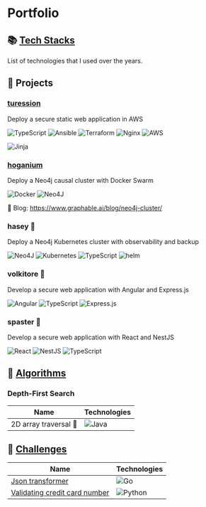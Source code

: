 # Portfolio

## 📚 [Tech Stacks](https://github.com/benguegan/portfolio/blob/update-readme/tech-stack.md)

List of technologies that I used over the years. 

## :rocket: Projects

### [turession](https://github.com/benguegan/turession)

Deploy a secure static web application in AWS 

![TypeScript](https://img.shields.io/badge/typescript-%23007ACC.svg?style=for-the-badge&logo=typescript&logoColor=white) ![Ansible](https://img.shields.io/badge/ansible-%231A1918.svg?style=for-the-badge&logo=ansible&logoColor=white) ![Terraform](https://img.shields.io/badge/terraform-%235835CC.svg?style=for-the-badge&logo=terraform&logoColor=white) ![Nginx](https://img.shields.io/badge/nginx-%23009639.svg?style=for-the-badge&logo=nginx&logoColor=white) ![AWS](https://img.shields.io/badge/AWS-%23FF9900.svg?style=for-the-badge&logo=amazon-aws&logoColor=white)

![Jinja](https://img.shields.io/badge/jinja-white.svg?style=for-the-badge&logo=jinja&logoColor=black)

### [hoganium](https://github.com/benguegan/hoganium) 

Deploy a Neo4j causal cluster with Docker Swarm

![Docker](https://img.shields.io/badge/docker-%230db7ed.svg?style=for-the-badge&logo=docker&logoColor=white) ![Neo4J](https://img.shields.io/badge/Neo4j-008CC1?style=for-the-badge&logo=neo4j&logoColor=white)

📑 Blog: https://www.graphable.ai/blog/neo4j-cluster/

### hasey :construction:

Deploy a Neo4j Kubernetes cluster with observability and backup

![Neo4J](https://img.shields.io/badge/Neo4j-008CC1?style=for-the-badge&logo=neo4j&logoColor=white) ![Kubernetes](https://img.shields.io/badge/kubernetes-%23326ce5.svg?style=for-the-badge&logo=kubernetes&logoColor=white) ![TypeScript](https://img.shields.io/badge/typescript-%23007ACC.svg?style=for-the-badge&logo=typescript&logoColor=white) ![helm](https://img.shields.io/badge/helm-dsffds?style=for-the-badge&logo=helm&color=%23091C84)

### volkitore :construction:

Develop a secure web application with Angular and Express.js

![Angular](https://img.shields.io/badge/angular-%23DD0031.svg?style=for-the-badge&logo=angular&logoColor=white) ![TypeScript](https://img.shields.io/badge/typescript-%23007ACC.svg?style=for-the-badge&logo=typescript&logoColor=white) ![Express.js](https://img.shields.io/badge/express.js-%23404d59.svg?style=for-the-badge&logo=express&logoColor=%2361DAFB)

### spaster :construction:

Develop a secure web application with React and NestJS

![React](https://img.shields.io/badge/react-%2320232a.svg?style=for-the-badge&logo=react&logoColor=%2361DAFB) ![NestJS](https://img.shields.io/badge/nestjs-%23E0234E.svg?style=for-the-badge&logo=nestjs&logoColor=white) ![TypeScript](https://img.shields.io/badge/typescript-%23007ACC.svg?style=for-the-badge&logo=typescript&logoColor=white)


## :telescope: [Algorithms](https://github.com/benguegan/algorithms/tree/main)

### Depth-First Search
| Name  | Technologies  |
|--|--|
|2D array traversal :construction: | ![Java](https://img.shields.io/badge/java-%23ED8B00.svg?style=for-the-badge&logo=openjdk&logoColor=white) |


## :microscope:  [Challenges](https://github.com/benguegan/challenges/tree/main)

| Name  | Technologies  |
|--|--|
|[Json transformer](https://github.com/benguegan/algorithms/blob/main/depth-first-search/json-transformer/go/recursive/README.md) |![Go](https://img.shields.io/badge/go-%2300ADD8.svg?style=for-the-badge&logo=go&logoColor=white)
|[Validating credit card number](https://github.com/benguegan/challenges/blob/main/validating-credit-card-number/python/validating-credit-card-number.py) | ![Python](https://img.shields.io/badge/python-3670A0?style=for-the-badge&logo=python&logoColor=ffdd54) |
